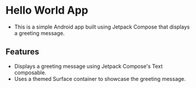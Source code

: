 # Hello World App
* This is a simple Android app built using Jetpack Compose that displays a greeting message.

## Features
* Displays a greeting message using Jetpack Compose's Text composable.
* Uses a themed Surface container to showcase the greeting message.
